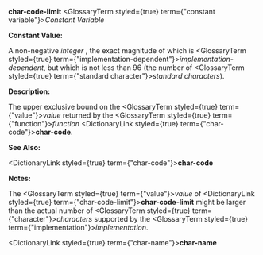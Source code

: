 **char-code-limit** <GlossaryTerm styled={true} term={"constant variable"}><i>Constant Variable</i></GlossaryTerm> 



**Constant Value:** 



A non-negative *integer* , the exact magnitude of which is <GlossaryTerm styled={true} term={"implementation-dependent"}><i>implementation-dependent</i></GlossaryTerm>, but which is not less than 96 (the number of <GlossaryTerm styled={true} term={"standard character"}><i>standard characters</i></GlossaryTerm>). 



**Description:** 



The upper exclusive bound on the <GlossaryTerm styled={true} term={"value"}><i>value</i></GlossaryTerm> returned by the <GlossaryTerm styled={true} term={"function"}><i>function</i></GlossaryTerm> <DictionaryLink styled={true} term={"char-code"}><b>char-code</b></DictionaryLink>. 



**See Also:** 



<DictionaryLink styled={true} term={"char-code"}><b>char-code</b></DictionaryLink> 



**Notes:** 



The <GlossaryTerm styled={true} term={"value"}><i>value</i></GlossaryTerm> of <DictionaryLink styled={true} term={"char-code-limit"}><b>char-code-limit</b></DictionaryLink> might be larger than the actual number of <GlossaryTerm styled={true} term={"character"}><i>characters</i></GlossaryTerm> supported by the <GlossaryTerm styled={true} term={"implementation"}><i>implementation</i></GlossaryTerm>. 







 



 



<DictionaryLink styled={true} term={"char-name"}><b>char-name</b></DictionaryLink> 



